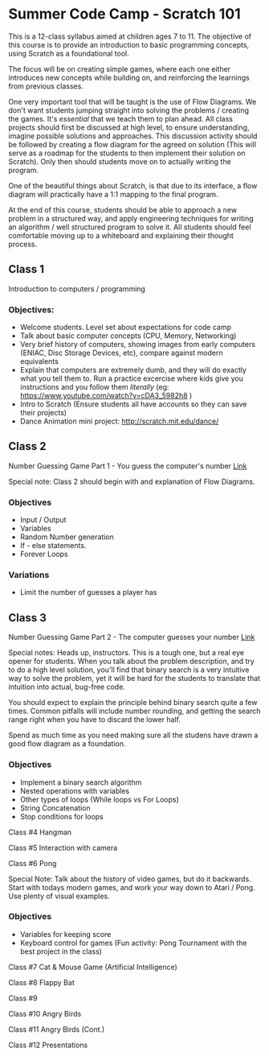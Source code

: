 # Summer Code Camp - Scratch 101

This is a 12-class syllabus aimed at children ages 7 to 11. The objective of this course is to provide an introduction to basic programming concepts, using Scratch as a foundational tool.

The focus will be on creating simple games, where each one either introduces new concepts while building on, and reinforcing the learnings from previous classes.

One very important tool that will be taught is the use of Flow Diagrams.  We don't want students jumping straight into solving the problems / creating the games. It's *essential* that we teach them to plan ahead.  All class projects should first be discussed at high level, to ensure understanding, imagine possible solutions and approaches. This discussion activity should be followed by creating a flow diagram for the agreed on solution (This will serve as a roadmap for the students to then implement their solution on Scratch). Only then should students move on to actually writing the program.

One of the beautiful things about Scratch, is that due to its interface, a flow diagram will practically have a 1:1 mapping to the final program.

At the end of this course, students should be able to approach a new problem in a structured way, and apply engineering techniques for writing an algorithm / well structured program to solve it.  All students should feel comfortable moving up to a whiteboard and explaining their thought process.

## Class 1
Introduction to computers / programming

### Objectives:
* Welcome students. Level set about expectations for code camp
* Talk about basic computer concepts (CPU, Memory, Networking)
* Very brief history of computers, showing images from early computers	(ENIAC, Disc Storage Devices, etc), compare against modern equivalents
* Explain that computers are extremely dumb, and they will do exactly what you tell them to. Run a practice excercise where kids give you instructions and you follow them *literally* (eg: https://www.youtube.com/watch?v=cDA3_5982h8 )
* Intro to Scratch (Ensure students all have accounts so they can save their projects)
* Dance Animation mini project: http://scratch.mit.edu/dance/ 


## Class 2
Number Guessing Game Part 1 - You guess the computer's number [Link](https://scratch.mit.edu/projects/157331086/)

Special note: Class 2 should begin with and explanation of Flow Diagrams. 

### Objectives 
* Input / Output
* Variables
* Random Number generation
* If - else statements.
* Forever Loops

### Variations
* Limit the number of guesses a player has



## Class 3
Number Guessing Game Part 2 - The computer guesses your number [Link](https://scratch.mit.edu/projects/157334625/)

Special notes: Heads up, instructors. This is a tough one, but a real eye opener for students. When you talk about the problem description, and try to do a high level solution, you'll find that binary search is a very intuitive way to solve the problem, yet it will be hard for the students to translate that intuition into actual, bug-free code.  

You should expect to explain the principle behind binary search quite a few times.
Common pitfalls will include number rounding, and getting the search range right when you have to discard the lower half.

Spend as much time as you need making sure all the studens have drawn a good flow diagram as a foundation.

### Objectives
* Implement a binary search algorithm
* Nested operations with variables
* Other types of loops (While loops vs For Loops)
* String Concatenation
* Stop conditions for loops 



Class #4
Hangman


Class #5
Interaction with camera


Class #6
Pong  

Special Note: Talk about the history of video games, but do it backwards. Start with todays modern games, and work your way down to Atari / Pong.  Use plenty of visual examples.	

### Objectives
* Variables for keeping score
* Keyboard control for games
(Fun activity: Pong Tournament with the best project in the class)


Class #7
Cat & Mouse Game (Artificial Intelligence)


Class #8
Flappy Bat


Class #9


Class #10
Angry Birds


Class #11
Angry Birds (Cont.)

Class #12
Presentations
